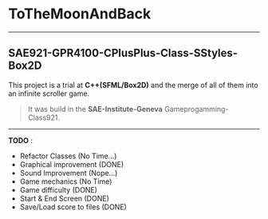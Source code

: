 # **ToTheMoonAndBack**
-----------------------------------------
## SAE921-GPR4100-CPlusPlus-Class-SStyles-Box2D 

This project is a trial at **C++(SFML/Box2D)** and the merge of all of them into an infinite scroller game.

>It was build in the **SAE-Institute-Geneva** Gameprogamming-Class921.
*************
**TODO** :
- Refactor Classes (No Time...)
- Graphical improvement (DONE)
- Sound Improvement (Nope...)
- Game mechanics (No Time)
- Game difficulty (DONE)
- Start & End Screen (DONE)
- Save/Load score to files (DONE)
